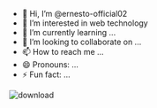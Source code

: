- 👋 Hi, I’m @ernesto-official02
- 👀 I’m interested in web technology
- 🌱 I’m currently learning ...
- 💞️ I’m looking to collaborate on ...
- 📫 How to reach me ...
- 😄 Pronouns: ...
- ⚡ Fun fact: ...

![download](https://github.com/ernesto-official02/ernesto-official02/assets/167057735/87b3ec7d-34ea-4983-a19a-9e34ceea506d)

<!---
ernesto-official02/ernesto-official02 is a ✨ special ✨ repository because its `README.md` (this file) appears on your GitHub profile.
You can click the Preview link to take a look at your changes.
--->

